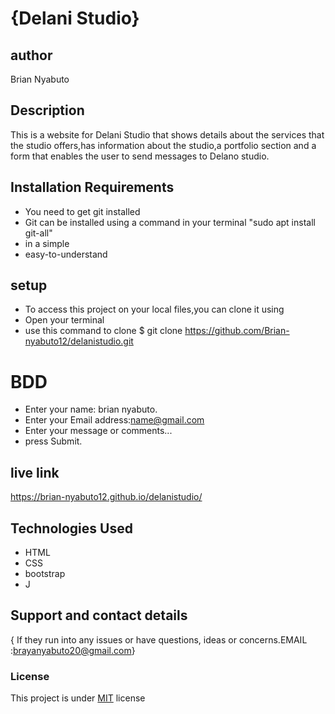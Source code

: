 # {Delani Studio}

## author
Brian Nyabuto
## Description
This is a website for Delani Studio that shows details about the services that the studio offers,has information about the studio,a portfolio section and a form that enables the user to send messages to Delano studio.
## Installation Requirements
* You need to get git installed
* Git can be installed using a command in your     terminal "sudo apt install git-all"
* in a simple
* easy-to-understand
## setup 
* To access this project on your local files,you can clone it using 
* Open your terminal
* use this command to clone $ git clone https://github.com/Brian-nyabuto12/delanistudio.git
# BDD
* Enter your name: brian nyabuto.
* Enter your Email address:name@gmail.com
* Enter your message or comments...
* press Submit.

## live link

https://brian-nyabuto12.github.io/delanistudio/
## Technologies Used
* HTML
* CSS
* bootstrap
* J
## Support and contact details
{ If they run into any issues or have questions, ideas or concerns.EMAIL :brayanyabuto20@gmail.com}
### License
This project is under [MIT](LICENCE) license
